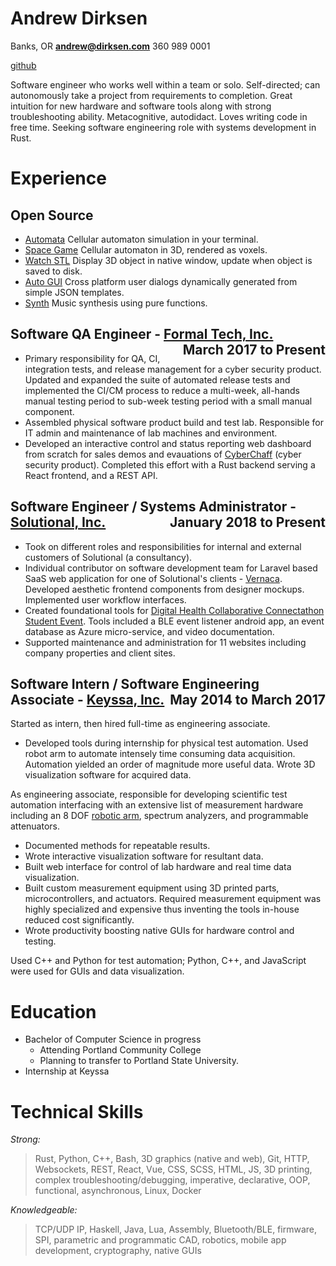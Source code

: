 # Andrew Dirksen

Banks, OR **andrew@dirksen.com** 360 989 0001

[github](https://github.com/bddap)

Software engineer who works well within a team or solo. Self-directed; can autonomously take a project from requirements to completion. Great intuition for new hardware and software tools along with strong troubleshooting ability. Metacognitive, autodidact. Loves writing code in free time. Seeking software engineering role with systems development in Rust.

# Experience

## Open Source

* [Automata](https://github.com/bddap/automata) Cellular automaton simulation in your terminal.
* [Space Game](https://github.com/bddap/space-game-bimensal) Cellular automaton in 3D, rendered as voxels.
* [Watch STL](https://github.com/bddap/watch-stl-rust) Display 3D object in native window, update when object is saved to disk.
* [Auto GUI](https://github.com/bddap/auto-gui) Cross platform user dialogs dynamically generated from simple JSON templates.
* [Synth](https://github.com/bddap/haskell-synth) Music synthesis using pure functions.

## Software QA Engineer - [Formal Tech, Inc.](https://formal.tech/) <span style="float: right;">March 2017 to Present</span>

- Primary responsibility for QA, CI, integration tests, and release management for a cyber security product. Updated and expanded the suite of automated release tests and implemented the CI/CM process to reduce a multi-week, all-hands manual testing period to sub-week testing period with a small manual component.
- Assembled physical software product build and test lab. Responsible for IT admin and maintenance of lab machines and environment.
- Developed an interactive control and status reporting web dashboard from scratch for sales demos and evauations of [CyberChaff](https://galois.com/project/cyberchaff/) (cyber security product). Completed this effort with a Rust backend serving a React frontend, and a REST API.

## Software Engineer / Systems Administrator - [Solutional, Inc.](https://solutionalinc.com/) <span style="float: right;">January 2018 to Present</span>

- Took on different roles and responsibilities for internal and external customers of Solutional (a consultancy).
- Individual contributor on software development team for Laravel based SaaS web application for one of Solutional's clients - [Vernaca](https://www.vernaca.com/). Developed aesthetic frontend components from designer mockups. Implemented user workflow interfaces.
- Created foundational tools for [Digital Health Collaborative Connectathon Student Event](https://www.dhcolab.com/events/). Tools included a BLE event listener android app, an event database as Azure micro-service, and video documentation.
- Supported maintenance and administration for 11 websites including company properties and client sites.

## Software Intern / Software Engineering Associate - [Keyssa, Inc.](http://www.keyssa.com/) <span style="float: right;">May 2014 to March 2017</span>

Started as intern, then hired full-time as engineering associate.

- Developed tools during internship for physical test automation. Used robot arm to automate intensely time consuming data acquisition. Automation yielded an order of magnitude more useful data. Wrote 3D visualization software for acquired data.

As engineering associate, responsible for developing scientific test automation interfacing with an extensive list of measurement hardware including an 8 DOF [robotic arm](http://www.robai.com/), spectrum analyzers, and programmable attenuators.

- Documented methods for repeatable results.
- Wrote interactive visualization software for resultant data.
- Built web interface for control of lab hardware and real time data visualization.
- Built custom measurement equipment using 3D printed parts, microcontrollers, and actuators.
  Required measurement equipment was highly specialized and expensive thus inventing the tools in-house reduced cost significantly.
- Wrote productivity boosting native GUIs for hardware control and testing.

Used C++ and Python for test automation; Python, C++, and JavaScript were used for GUIs and data visualization.

# Education

- Bachelor of Computer Science in progress
	- Attending Portland Community College
	- Planning to transfer to Portland State University.
- Internship at Keyssa

# Technical Skills

*Strong:*

> Rust, Python, C++, Bash, 3D graphics (native and web), Git, HTTP, Websockets, REST, React, Vue, CSS, SCSS, HTML, JS, 3D printing, complex troubleshooting/debugging, imperative, declarative, OOP, functional, asynchronous, Linux, Docker

*Knowledgeable:*

> TCP/UDP IP, Haskell, Java, Lua, Assembly, Bluetooth/BLE, firmware, SPI, parametric and programmatic CAD, robotics, mobile app development, cryptography, native GUIs
